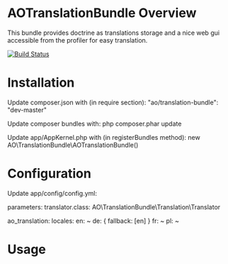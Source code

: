 AOTranslationBundle Overview
============================

This bundle provides doctrine as translations storage and a nice web gui accessible from the profiler for easy translation.

[![Build Status](https://secure.travis-ci.org/adrianolek/AOTranslationBundle.png)](http://travis-ci.org/adrianolek/AOTranslationBundle)

Installation
============

Update composer.json with (in require section):
"ao/translation-bundle": "dev-master"

Update composer bundles with:
php composer.phar update

Update app/AppKernel.php with (in registerBundles method):
new AO\TranslationBundle\AOTranslationBundle()

Configuration
=============

Update app/config/config.yml:

parameters:
    translator.class: AO\TranslationBundle\Translation\Translator
    
ao_translation:
    locales:
        en: ~
        de: { fallback: [en] }
        fr: ~
        pl: ~

Usage
=====
